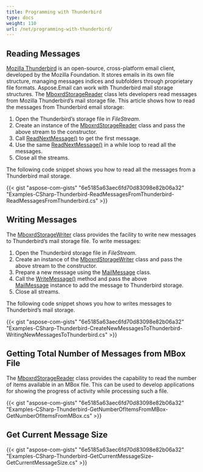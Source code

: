 ```yaml
---
title: Programming with Thunderbird
type: docs
weight: 110
url: /net/programming-with-thunderbird/
---
```



## **Reading Messages**
[Mozilla Thunderbird](https://www.thunderbird.net/en-US/) is an open-source, cross-platform email client, developed by the Mozilla Foundation. It stores emails in its own file structure, managing messages indices and subfolders through proprietary file formats. Aspose.Email can work with Thunderbird mail storage structures. The [MboxrdStorageReader](https://reference.aspose.com/email/net/aspose.email.storage.mbox/mboxrdstoragereader) class lets developers read messages from Mozilla Thunderbird’s mail storage file. This article shows how to read the messages from Thunderbird email storage:

1. Open the Thunderbird’s storage file in *FileStream*.
1. Create an instance of the [MboxrdStorageReader](https://reference.aspose.com/email/net/aspose.email.storage.mbox/mboxrdstoragereader) class and pass the above stream to the constructor.
1. Call [ReadNextMessage()](https://reference.aspose.com/email/net/aspose.email.storage.mbox/mboxrdstoragereader/methods/readnextmessage/index) to get the first message.
1. Use the same [ReadNextMessage()](https://reference.aspose.com/email/net/aspose.email.storage.mbox/mboxrdstoragereader/methods/readnextmessage/index) in a while loop to read all the messages.
1. Close all the streams.

The following code snippet shows you how to read all the messages from a Thunderbird mail storage.



{{< gist "aspose-com-gists" "6e5185a63aec6fd70d83098e82b06a32" "Examples-CSharp-Thunderbird-ReadMessagesFromThunderbird-ReadMessagesFromThunderbird.cs" >}}
## **Writing Messages**
The [MboxrdStorageWriter](https://reference.aspose.com/email/net/aspose.email.storage.mbox/mboxrdstoragewriter) class provides the facility to write new messages to Thunderbird’s mail storage file. To write messages:

1. Open the Thunderbird storage file in *FileStream*.
1. Create an instance of the [MboxrdStorageWriter](https://reference.aspose.com/email/net/aspose.email.storage.mbox/mboxrdstoragewriter) class and pass the above stream to the constructor.
1. Prepare a new message using the [MailMessage](https://reference.aspose.com/email/net/aspose.email/mailmessage) class.
1. Call the [WriteMessage()](https://reference.aspose.com/email/net/aspose.email.storage.mbox/mboxrdstoragewriter/methods/writemessage/index) method and pass the above [MailMessage](https://reference.aspose.com/email/net/aspose.email/mailmessage) instance to add the message to Thunderbird storage.
1. Close all streams.

The following code snippet shows you how to writes messages to Thunderbird’s mail storage.



{{< gist "aspose-com-gists" "6e5185a63aec6fd70d83098e82b06a32" "Examples-CSharp-Thunderbird-CreateNewMessagesToThunderbird-WritingNewMessagesToThunderbird.cs" >}}
## **Getting Total Number of Messages from MBox File**
The [MboxrdStorageReader](https://reference.aspose.com/email/net/aspose.email.storage.mbox/mboxrdstoragereader) class provides the capability to read the number of items available in an MBox file. This can be used to develop applications for showing the progress of activity while processing such a file.



{{< gist "aspose-com-gists" "6e5185a63aec6fd70d83098e82b06a32" "Examples-CSharp-Thunderbird-GetNumberOfItemsFromMBox-GetNumberOfItemsFromMBox.cs" >}}
## **Get Current Message Size**
{{< gist "aspose-com-gists" "6e5185a63aec6fd70d83098e82b06a32" "Examples-CSharp-Thunderbird-GetCurrentMessageSize-GetCurrentMessageSize.cs" >}}
